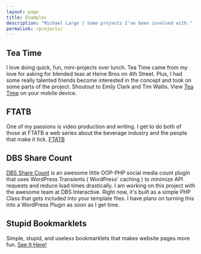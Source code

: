 ```yaml
---
layout: page
title: Examples
description: "Michael Large | Some projects I've been involved with."
permalink: /projects/
---
```


## Tea Time

I love doing quick, fun, mini-projects over lunch. Tea Time came from my love for asking for blended teas at Heine Bros on 4th Street. Plus, I had some really talented friends become interested in the concept and took on some parts of the project. Shoutout to Emily Clark and Tim Wallis. View [Tea Time](http://codethebeard.com/teatime) on your mobile device.

## FTATB

One of my passions is video production and writing. I get to do both of those at FTATB a web series about the beverage industry and the people that make it tick. [FTATB](http://fuckthatsatastybeverage.com/)

## DBS Share Count

[DBS Share Count](https://github.com/DBSInteractive/DBS-Share-Count) is an awesome little OOP-PHP social media count plugin that uses WordPress Transients ( WordPress' caching ) to minimize API requests and reduce load times drastically. I am working on this project with the awesome team at DBS Interactive. Right now, it's built as a simple PHP Class that gets included into your template files. I have plans on turning this into a WordPress Plugin as soon as I get time.

## Stupid Bookmarklets

Simple, stupid, and useless bookmarklets that makes website pages more fun. [See It Here!](http://codethebeard.com/bookmarklets/)
<br><br>
